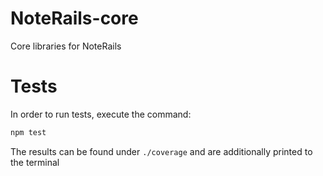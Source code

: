 # NoteRails-core
Core libraries for NoteRails

# Tests

In order to run tests, execute the command:
```bash
npm test
```

The results can be found under `./coverage` and are additionally printed to the terminal